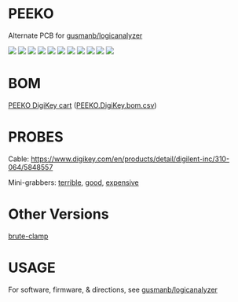 # PEEKO

Alternate PCB for [gusmanb/logicanalyzer](https://github.com/gusmanb/logicanalyzer)

![](0.jpg)
![](1.jpg)
![](2.jpg)
![](3.jpg)
![](4.jpg)
![](PCB/out/PEEKO.jpg)
![](PCB/out/PEEKO.side.jpg)
![](HOUSING/out/PEEKO_housing.png)
![](PCB/out/PEEKO.top.jpg)
![](PCB/out/PEEKO.bottom.jpg)
![](PCB/out/PEEKO.svg)

# BOM

[PEEKO DigiKey cart](https://www.digikey.com/short/h755hpzf)  ([PEEKO.DigiKey.bom.csv](peeko.digikey.bom.csv))

# PROBES

Cable: https://www.digikey.com/en/products/detail/digilent-inc/310-064/5848557

Mini-grabbers: [terrible](https://www.amazon.com/dp/B07BCZSNGS), [good](https://amazon.com/dp/B09TPBS7YF/147-7256223-7410705), [expensive](https://www.amazon.com/dp/B00R3R7IVC)

# Other Versions

[brute-clamp](brute-clamp.md)

# USAGE

For software, firmware, & directions, see [gusmanb/logicanalyzer](https://github.com/gusmanb/logicanalyzer)
